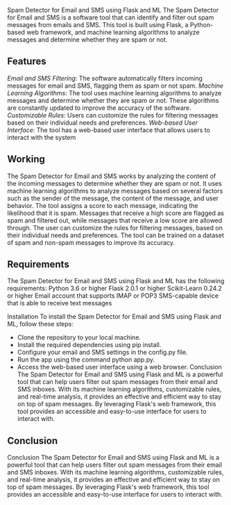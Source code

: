 Spam Detector for Email and SMS using Flask and ML
The Spam Detector for Email and SMS is a software tool that can identify and filter out spam messages from emails and SMS. This tool is built using Flask, a Python-based web framework, and machine learning algorithms to analyze messages and determine whether they are spam or not.

## Features
*Email and SMS Filtering*: The software automatically filters incoming messages for email and SMS, flagging them as spam or not spam.
*Machine Learning Algorithms*: The tool uses machine learning algorithms to analyze messages and determine whether they are spam or not. These algorithms are constantly updated to improve the accuracy of the software.
*Customizable Rules*: Users can customize the rules for filtering messages based on their individual needs and preferences.
*Web-based User Interface*: The tool has a web-based user interface that allows users to interact with the system

## Working
The Spam Detector for Email and SMS works by analyzing the content of the incoming messages to determine whether they are spam or not. It uses machine learning algorithms to analyze messages based on several factors such as the sender of the message, the content of the message, and user behavior.
The tool assigns a score to each message, indicating the likelihood that it is spam. Messages that receive a high score are flagged as spam and filtered out, while messages that receive a low score are allowed through.
The user can customize the rules for filtering messages, based on their individual needs and preferences. The tool can be trained on a dataset of spam and non-spam messages to improve its accuracy.

## Requirements
The Spam Detector for Email and SMS using Flask and ML has the following requirements:
Python 3.6 or higher Flask 2.0.1 or higher Scikit-Learn 0.24.2 or higher Email account that supports IMAP or POP3 SMS-capable device that is able to receive text messages 

Installation To install the Spam Detector for Email and SMS using Flask and ML, follow these steps:

- Clone the repository to your local machine.
- Install the required dependencies using pip install.
- Configure your email and SMS settings in the config.py file.
- Run the app using the command python app.py.
- Access the web-based user interface using a web browser. Conclusion The Spam Detector for Email and SMS using Flask and ML is a powerful tool that can help users filter out spam messages from their email and SMS inboxes. With its machine learning algorithms, customizable rules, and real-time analysis, it provides an effective and efficient way to stay on top of spam messages. By leveraging Flask's web framework, this tool provides an accessible and easy-to-use interface for users to interact with.

## Conclusion
Conclusion The Spam Detector for Email and SMS using Flask and ML is a powerful tool that can help users filter out spam messages from their email and SMS inboxes. With its machine learning algorithms, customizable rules, and real-time analysis, it provides an effective and efficient way to stay on top of spam messages. By leveraging Flask's web framework, this tool provides an accessible and easy-to-use interface for users to interact with.

